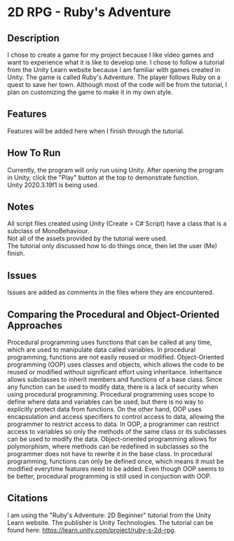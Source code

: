 # 2D RPG - Ruby's Adventure

## Description
I chose to create a game for my project because I like video games and want to experience what it is like to develop one.
I chose to follow a tutorial from the Unity Learn website because I am familiar with games created in Unity.
The game is called Ruby's Adventure. The player follows Ruby on a quest to save her town.
Although most of the code will be from the tutorial, I plan on customizing the game to make it in my own style.

## Features
Features will be added here when I finish through the tutorial.

## How To Run
Currently, the program will only run using Unity. After opening the program in Unity, click the "Play" button at the top to demonstrate function.
<br /> Unity 2020.3.19f1 is being used.

## Notes
All script files created using Unity (Create > C# Script) have a class that is a subclass of MonoBehaviour.
<br /> Not all of the assets provided by the tutorial were used.
<br /> The tutorial only discussed how to do things once, then let the user (Me) finish.

## Issues
Issues are added as comments in the files where they are encountered.

## Comparing the Procedural and Object-Oriented Approaches
Procedural programming uses functions that can be called at any time, which are used to manipulate data called variables. In procedural programming, functions are not easily reused or modified. Object-Oriented programming (OOP) uses classes and objects, which allows the code to be reused or modified without significant effort using inheritance. Inheritance allows subclasses to inherit members and functions of a base class. Since any function can be used to modify data, there is a lack of security when using procedural programming. Procedural programming uses scope to define where data and variables can be used, but there is no way to explicitly protect data from functions. On the other hand, OOP uses encapsulation and access specifiers to control access to data, allowing the programmer to restrict access to data. In OOP, a programmer can restrict access to variables so only the methods of the same class or its subclasses can be used to modify the data. Object-oriented programming allows for polymorphism, where methods can be redefined in subclasses so the programmer does not have to rewrite it in the base class. In procedural programming, functions can only be defined once, which means it must be modified everytime features need to be added. Even though OOP seems to be better, procedural programming is still used in conjuction with OOP.

## Citations
I am using the "Ruby's Adventure: 2D Beginner" tutorial from the Unity Learn website. The publisher is Unity Technologies.
The tutorial can be found here: https://learn.unity.com/project/ruby-s-2d-rpg.


